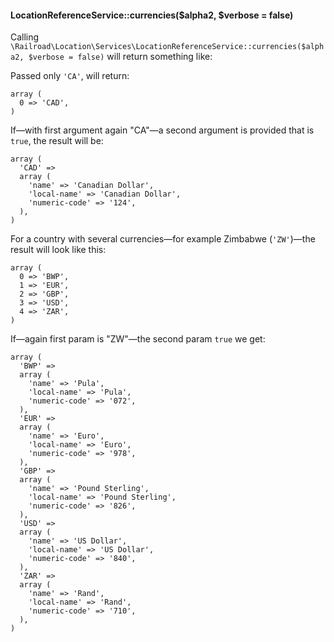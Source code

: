 
#### LocationReferenceService::currencies($alpha2, $verbose = false)

Calling `\Railroad\Location\Services\LocationReferenceService::currencies($alpha2, $verbose = false)` will return something like:

Passed only `'CA'`, will return:

```
array (
  0 => 'CAD',
)
```

If—with first argument again "CA"—a second argument is provided that is `true`, the result will be:

```
array (
  'CAD' =>
  array (
    'name' => 'Canadian Dollar',
    'local-name' => 'Canadian Dollar',
    'numeric-code' => '124',
  ),
)
```

For a country with several currencies—for example Zimbabwe (`'ZW'`)—the result will look like this:

```
array (
  0 => 'BWP',
  1 => 'EUR',
  2 => 'GBP',
  3 => 'USD',
  4 => 'ZAR',
)
```

If—again first param is "ZW"—the second param `true` we get:

```
array (
  'BWP' =>
  array (
    'name' => 'Pula',
    'local-name' => 'Pula',
    'numeric-code' => '072',
  ),
  'EUR' =>
  array (
    'name' => 'Euro',
    'local-name' => 'Euro',
    'numeric-code' => '978',
  ),
  'GBP' =>
  array (
    'name' => 'Pound Sterling',
    'local-name' => 'Pound Sterling',
    'numeric-code' => '826',
  ),
  'USD' =>
  array (
    'name' => 'US Dollar',
    'local-name' => 'US Dollar',
    'numeric-code' => '840',
  ),
  'ZAR' =>
  array (
    'name' => 'Rand',
    'local-name' => 'Rand',
    'numeric-code' => '710',
  ),
)
```
